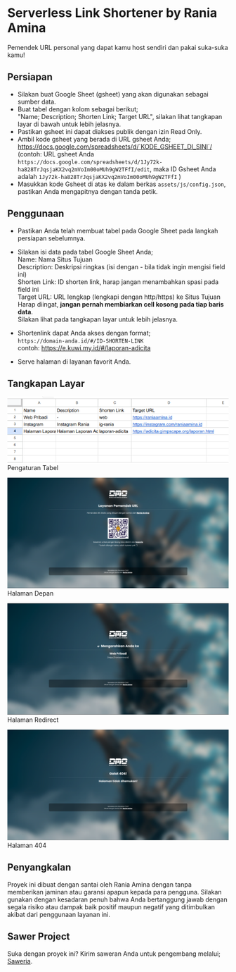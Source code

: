 # Serverless Link Shortener by Rania Amina
Pemendek URL personal yang dapat kamu host sendiri dan pakai suka-suka kamu!



## Persiapan
- Silakan buat Google Sheet (gsheet) yang akan digunakan sebagai sumber data.
- Buat tabel dengan kolom sebagai berikut; <br>
"Name; Description; Shorten Link; Target URL", silakan lihat tangkapan layar di bawah untuk lebih jelasnya.
- Pastikan gsheet ini dapat diakses publik dengan izin Read Only.
- Ambil kode gsheet yang berada di URL gsheet Anda; https://docs.google.com/spreadsheets/d/`KODE_GSHEET_DI_SINI`/ (contoh: URL gsheet Anda `https://docs.google.com/spreadsheets/d/1Jy72k-ha828TrJqsjaKX2vq2mVoIm00oMUh9gW2TFfI/edit`, maka ID Gsheet Anda adalah `1Jy72k-ha828TrJqsjaKX2vq2mVoIm00oMUh9gW2TFfI` )
- Masukkan kode Gsheet di atas ke dalam berkas `assets/js/config.json`, pastikan Anda mengapitnya dengan tanda petik.

## Penggunaan
- Pastikan Anda telah membuat tabel pada Google Sheet pada langkah persiapan sebelumnya.
- Silakan isi data pada tabel Google Sheet Anda; </br> 
    Name: Nama Situs Tujuan </br>
    Description: Deskripsi ringkas (isi dengan - bila tidak ingin mengisi field ini) </br>
    Shorten Link: ID shorten link, harap jangan menambahkan spasi pada field ini </br>
    Target URL: URL lengkap (lengkapi dengan http/https) ke Situs Tujuan <br>
    Harap diingat, __jangan pernah membiarkan cell kosong pada tiap baris data__. <br>
    Silakan lihat pada tangkapan layar untuk lebih jelasnya.
- Shortenlink dapat Anda akses dengan format; <br>
    `https://domain-anda.id/#/ID-SHORTEN-LINK` <br>
    contoh: https://e.kuwi.my.id/#/laporan-adicita

- Serve halaman di layanan favorit Anda.


## Tangkapan Layar

![Pengaturan Tabel](screenshoots/table.png)
Pengaturan Tabel

![Halaman Depan](screenshoots/home.png)
Halaman Depan

![Halaman Redirect](screenshoots/redirect.png)
Halaman Redirect

![Halaman 404](screenshoots/404.png)
Halaman 404


## Penyangkalan
Proyek ini dibuat dengan santai oleh Rania Amina dengan tanpa memberikan jaminan atau garansi apapun kepada para pengguna. Silakan gunakan dengan kesadaran penuh bahwa Anda bertanggung jawab dengan segala risiko atau dampak baik positif maupun negatif yang ditimbulkan akibat dari penggunaan layanan ini.

## Sawer Project
Suka dengan proyek ini? Kirim saweran Anda untuk pengembang melalui; [Saweria](https://saweria.co/raniaamina).
